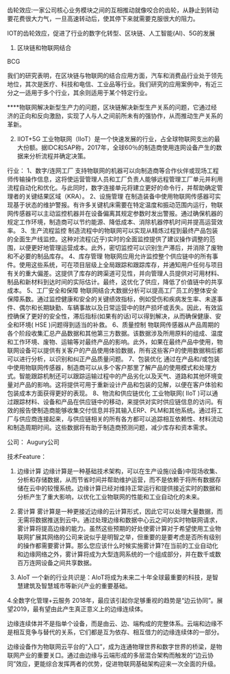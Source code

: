 齿轮效应:一家公司核心业务模块之间的互相推动就像咬合的齿轮，从静止到转动要花费很大力气，一旦高速转动后，使其停下来就需要克服很大的阻力。

IOT的齿轮效应，促进了行业的数字化转型、区块链、人工智能(AI)、5G的发展

1. 区块链和物联网结合

BCG

我们的研究表明，在区块链与物联网的结合应用方面，汽车和消费品行业处于领先地位，其次是医疗、科技和电信、工业品等行业。我们研究的应用案例中，有近三分之一适用于多个行业，其余则适用于某个特定行业。



****物联网解决新型生产力的问题，区块链解决新型生产关系的问题，它通过经济的正向和反向激励，实现了人与人之间前所未有的强协作，从而推动生产关系的革新。

2. IIOT+5G
工业物联网（IIoT）是一个快速发展的行业，占全球物联网支出的最大份额。据IDC和SAP称，2017年，全球60％的制造商使用连网设备产生的数据来分析流程并确定决策。

行业：
1、数字/连网工厂
支持物联网的机器可以向制造商等合作伙伴或现场工程师传输操作信息，这将使运营管理人员和工厂负责人能够远程管理工厂单元并利用流程自动化和优化。与此同时，数字连接单元将建立更好的命令行，并帮助确定管理者的关键结果区域（KRA）。
2、设施管理
在制造装备中使用物联网传感器可实现基于状态的维护警报。有许多关键机床需要在特定温度和振动范围内运行，物联网传感器可以主动监控机器并在设备偏离其规定参数时发出警报。通过确保机器的规定工作环境，制造商可以节约能源、降低成本、消除机器停机时间并提高运营效率。
3、生产流程监控
制造流程中的物联网可以实现从精炼过程到最终产品包装的全面生产线监控。这种对流程(近乎)实时的全面监控提供了建议操作调整的范围，以便更好地管理运营成本。此外，密切监控可以识别生产滞后，并消除了废物和不必要的制品库存。
4、库存管理
物联网应用允许监控整个供应链中的所有事件。使用这些系统，可在项目层级上全局跟踪和跟踪库存，并通知用户任何与项目有关的重大偏差。这提供了库存的跨渠道可见性，并向管理人员提供对可用材料、制品和新材料到达时间的实际估计。最终，这优化了供应，降低了价值链中的共享成本。
5、工厂安全和保障
物联网结合大数据分析可以提高工厂员工的整体安全保障系数。通过监控健康和安全的关键绩效指标，例如受伤和疾病发生率、未遂事件、偶尔和长期缺勤、车辆事故以及日常运营中的财产损坏或丢失。因此，有效监控确保了更好的安全性，滞后指标(如果有的话)可以得到解决，从而确保健康、安全和环境( HSE )问题得到适当的补救。
6、质量控制
物联网传感器从产品周期的各个阶段收集汇总产品数据和其他第三方数据。该数据涉及所用原料的组成、温度和工作环境、废物、运输等对最终产品的影响。此外，如果在最终产品中使用，物联网设备可以提供有关客户的产品使用体验数据，所有这些客户的使用数据稍后都可以进行分析，以识别和纠正产品质量问题。
7、包装优化
通过在产品和/或包装中使用物联网传感器，制造商可以从多个客户那里了解产品的使用模式和处理方式。智能跟踪机制还可以跟踪运输过程中的产品劣化以及天气、道路和其他环境变量对产品的影响。这将提供可用于重新设计产品和包装的见解，以便在客户体验和包装成本方面获得更好的表现。
8、物流和供应链优化
工业物联网( IIoT )可以通过跟踪材料、设备和产品在供应链中的移动，来提供对实时供应链信息的访问。有效的报告使制造商能够收集交付信息并将其输入ERP、PLM和其他系统。通过将工厂与供应商连接起来，与供应链相关的所有各方都可以追踪相互依赖性、材料流动和制造周期时间。这些数据将有助于制造商预测问题，减少库存和资本需求。

公司：
Augury公司

技术Feature：
1. 边缘计算
边缘计算是一种基础技术架构，可以在生产设施(设备)中现场收集、分析和存储数据，从而节省时间并帮助维护运营，而不是依赖于将所有数据存储在云中的较慢系统。边缘计算已经对维持正常运行和提供接近实时的数据和分析产生了重大影响，以优化工业物联网的性能和工业自动化的未来。
2. 雾计算
雾计算是一种更接近边缘的云计算形式，因此它可以处理大量数据，而无需将数据推送到云中。通过处理边缘和数据中心云之间的实时物联网请求，雾计算将提高边缘的能力。虽然这些预期的好处使雾计算对于希望使用工业物联网扩展其网络的公司来说似乎是明智之举，但重要的是要考虑是否所有级别的操作都需要雾计算。那么您应该什么时候实施雾计算?在当前的工业自动化和边缘网络之外，雾计算将成为大型连网系统的一个组成部分，并在数千或数百万连网设备之间共享数据。

3. AIoT
一个新的行业共识是：AIoT将成为未来二十年全球最重要的科技，是智慧建筑及智慧城市等新兴产业的重要基础。

4.全数字化管理+云服务
2018年，最应该引起你足够重视的趋势是“边云协同”。展望2019，最有望由此产生真正意义上的边缘连续体。

边缘连续体并不是指单个设备，而是由云、边、端构成的完整体系。云端和边缘不是相互竞争与替代的关系，它们都是互为依存、相互借力的边缘连续体的一部分。

边缘设备作为物联网云平台的“入口”，成为连通物理世界和数字世界的桥梁，是物联网产业的重要关口。通过由边缘与云端形成的多层混合架构而触发的“边云协同”效应，更能综合发挥两者的优势，促进物联网基础架构迎来一次全面的升级。




